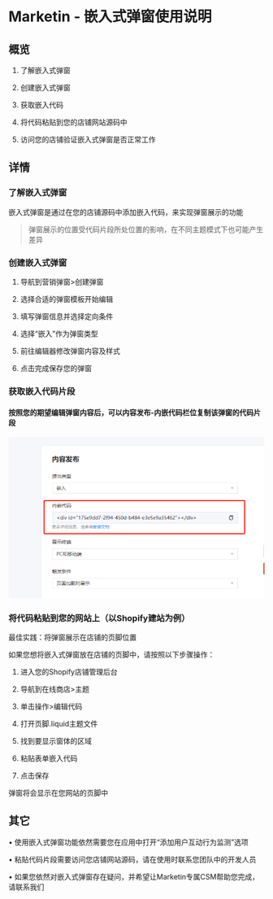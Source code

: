 # Marketin - 嵌入式弹窗使用说明

## 概览

1. 了解嵌入式弹窗

2. 创建嵌入式弹窗

3. 获取嵌入代码

4. 将代码粘贴到您的店铺网站源码中

5. 访问您的店铺验证嵌入式弹窗是否正常工作

## 详情  

### 了解嵌入式弹窗  

嵌入式弹窗是通过在您的店铺源码中添加嵌入代码，来实现弹窗展示的功能

> 弹窗展示的位置受代码片段所处位置的影响，在不同主题模式下也可能产生差异

### 创建嵌入式弹窗  

1. 导航到营销弹窗>创建弹窗

2. 选择合适的弹窗模板开始编辑

3. 填写弹窗信息并选择定向条件

4. 选择“嵌入”作为弹窗类型

5. 前往编辑器修改弹窗内容及样式

6. 点击完成保存您的弹窗

### 获取嵌入代码片段

#### 按照您的期望编辑弹窗内容后，可以内容发布-内嵌代码栏位复制该弹窗的代码片段

![alt text](./assets/u10.png "Logo Title Text 1")

### 将代码粘贴到您的网站上（以Shopify建站为例）


最佳实践：将弹窗展示在店铺的页脚位置

如果您想将嵌入式弹窗放在店铺的页脚中，请按照以下步骤操作：

1. 进入您的Shopify店铺管理后台

2. 导航到在线商店>主题

3. 单击操作>编辑代码

4. 打开页脚.liquid主题文件

5. 找到要显示窗体的区域

6. 粘贴表单嵌入代码

7. 点击保存

弹窗将会显示在您网站的页脚中

## 其它

• 使用嵌入式弹窗功能依然需要您在应用中打开“添加用户互动行为监测”选项

• 粘贴代码片段需要访问您店铺网站源码，请在使用时联系您团队中的开发人员

• 如果您依然对嵌入式弹窗存在疑问，并希望让Marketin专属CSM帮助您完成，请联系我们